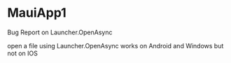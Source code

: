 # MauiApp1
Bug Report on Launcher.OpenAsync

open a file using Launcher.OpenAsync works on Android and Windows but not on IOS
